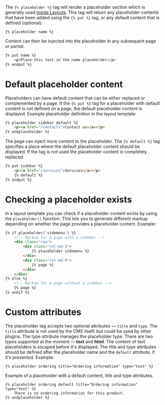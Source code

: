 

The `{% placeholder %}` tag will render a placeholder section which is generally used [inside Layouts](../Layouts.md#placeholders). This tag will return any placeholder contents that have been added using the `{% put %}` tag, or any default content that is defined (optional).

    {% placeholder name %}

Content can then be injected into the placeholder in any subsequent page or partial.

```html
{% put name %}
    <p>Place this text in the name placeholder</p>
{% endput %}
```

# <a name="default-placeholder-content" class="anchor" href="#default-placeholder-content"></a>Default placeholder content

Placeholders can have default content that can be either replaced or complemented by a page. If the `{% put %}` tag for a placeholder with default content is not defined on a page, the default placeholder content is displayed. Example placeholder definition in the layout template:

```html
{% placeholder sidebar default %}
    <p><a href="/contacts">Contact us</a></p>
{% endplaceholder %}
```

The page can inject more content to the placeholder. The `{% default %}` tag specifies a place where the default placeholder content should be displayed. If the tag is not used the placeholder content is completely replaced.

```html
{% put sidebar %}
    <p><a href="/services">Services</a></p>
    {% default %}
{% endput %}
```

# <a name="checking-placeholder-exists" class="anchor" href="#checking-placeholder-exists"></a>Checking a placeholder exists

In a layout template you can check if a placeholder content exists by using the `placeholder()` function. This lets you to generate different markup depending on whether the page provides a placeholder content. Example:

```html
{% if placeholder('sidemenu') %}
    <!-- Markup for a page with a sidebar -->
    <div class="row">
        <div class="col-md-3">
            {% placeholder sidemenu %}
        </div>
        <div class="col-md-9">
            {% page %}
        </div>
    </div>
{% else %}
    <!-- Markup for a page without a sidebar -->
    {% page %}
{% endif %}
```

# <a name="custom-placeholders-attributes" class="anchor" href="#custom-placeholders-attributes"></a>Custom attributes

The placeholder tag accepts two optional attributes — `title` and `type`. The `title` attribute is not used by the CMS itself, but could be used by other plugins. The type attribute manages the placeholder type. There are two types supported at the moment — **text** and **html**. The content of text placeholders is escaped before it's displayed. The title and type attributes should be defined after the placeholder name and the `default` attribute, if it's presented. Example:

    {% placeholder ordering title="Ordering information" type="text" %}

Example of a placeholder with a default content, title and type attributes.

    {% placeholder ordering default title="Ordering information" type="text" %}
        There is no ordering information for this product.
    {% endplaceholder %}

